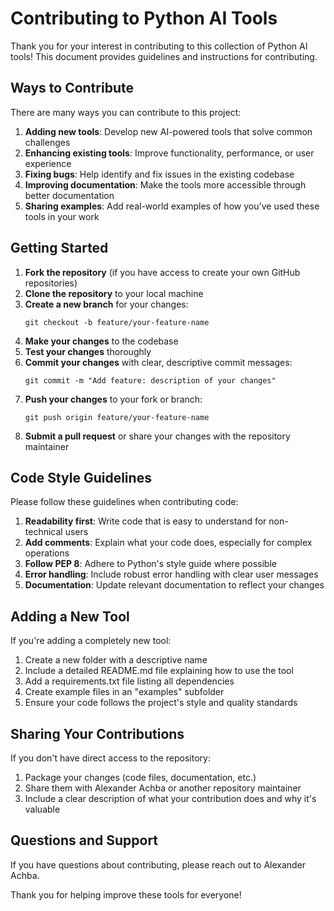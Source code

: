 # Contributing to Python AI Tools

Thank you for your interest in contributing to this collection of Python AI tools! This document provides guidelines and instructions for contributing.

## Ways to Contribute

There are many ways you can contribute to this project:

1. **Adding new tools**: Develop new AI-powered tools that solve common challenges
2. **Enhancing existing tools**: Improve functionality, performance, or user experience
3. **Fixing bugs**: Help identify and fix issues in the existing codebase
4. **Improving documentation**: Make the tools more accessible through better documentation
5. **Sharing examples**: Add real-world examples of how you've used these tools in your work

## Getting Started

1. **Fork the repository** (if you have access to create your own GitHub repositories)
2. **Clone the repository** to your local machine
3. **Create a new branch** for your changes:
   ```
   git checkout -b feature/your-feature-name
   ```
4. **Make your changes** to the codebase
5. **Test your changes** thoroughly
6. **Commit your changes** with clear, descriptive commit messages:
   ```
   git commit -m "Add feature: description of your changes"
   ```
7. **Push your changes** to your fork or branch:
   ```
   git push origin feature/your-feature-name
   ```
8. **Submit a pull request** or share your changes with the repository maintainer

## Code Style Guidelines

Please follow these guidelines when contributing code:

1. **Readability first**: Write code that is easy to understand for non-technical users
2. **Add comments**: Explain what your code does, especially for complex operations
3. **Follow PEP 8**: Adhere to Python's style guide where possible
4. **Error handling**: Include robust error handling with clear user messages
5. **Documentation**: Update relevant documentation to reflect your changes

## Adding a New Tool

If you're adding a completely new tool:

1. Create a new folder with a descriptive name
2. Include a detailed README.md file explaining how to use the tool
3. Add a requirements.txt file listing all dependencies
4. Create example files in an "examples" subfolder
5. Ensure your code follows the project's style and quality standards

## Sharing Your Contributions

If you don't have direct access to the repository:

1. Package your changes (code files, documentation, etc.)
2. Share them with Alexander Achba or another repository maintainer
3. Include a clear description of what your contribution does and why it's valuable

## Questions and Support

If you have questions about contributing, please reach out to Alexander Achba.

Thank you for helping improve these tools for everyone! 